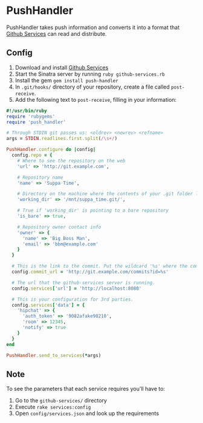 PushHandler
===========

PushHandler takes push information and converts it into a format that [Github Services](https://github.com/github/github-services) can read and distribute.

Config
------
1. Download and install [Github Services](https://github.com/github/github-services)
2. Start the Sinatra server by running `ruby github-services.rb`
3. Install the gem `gem install push-handler`
4. In `.git/hooks/` directory of your repository, create a file called `post-receive`.
5. Add the following text to `post-receive`, filling in your information:

```ruby
#!/usr/bin/ruby
require 'rubygems'
require 'push_handler'

# Through STDIN git passes us: <oldrev> <newrev> <refname>
args = STDIN.readlines.first.split(/\s+/)

PushHandler.configure do |config|
  config.repo = {
    # Where to see the repository on the web
    'url' => 'http://git.example.com',

    # Repository name
    'name' => 'Suppa Time',

    # Directory on the machine where the contents of your .git folder lives
    'working_dir' => '/mnt/suppa_time.git/',

    # True if 'working_dir' is pointing to a bare repository
    'is_bare' => true,

    # Repository owner contact info
    'owner' => {
      'name' => 'Big Boss Man',
      'email' => 'bbm@example.com'
    }
  }

  # This is the link to the commit. Put the wildcard '%s' where the commit sha should go.
  config.commit_url = 'http://git.example.com/commits?id=%s'

  # The url that the github-services server is running.
  config.services['url'] = 'http://localhost:8080'

  # This is your configuration for 3rd parties.
  config.services['data'] = {
    'hipchat' => {
      'auth_token' => '9082afake90210',
      'room' => 12345,
      'notify' => true
    }
  }
end

PushHandler.send_to_services(*args)
```

Note
----

To see the parameters that each service requires you'll have to:

1. Go to the `github-services/` directory
2. Execute `rake services:config`
3. Open `config/services.json` and look up the requirements